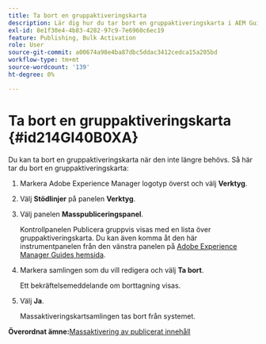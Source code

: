 ```yaml
---
title: Ta bort en gruppaktiveringskarta
description: Lär dig hur du tar bort en gruppaktiveringskarta i AEM Guides.
exl-id: 8e1f30e4-4b83-4282-97c9-7e6960c6ec19
feature: Publishing, Bulk Activation
role: User
source-git-commit: a00674a98e4ba87dbc5ddac3412cedca15a205bd
workflow-type: tm+mt
source-wordcount: '139'
ht-degree: 0%

---
```


# Ta bort en gruppaktiveringskarta {#id214GI40B0XA}

Du kan ta bort en gruppaktiveringskarta när den inte längre behövs. Så här tar du bort en gruppaktiveringskarta:

1. Markera Adobe Experience Manager logotyp överst och välj **Verktyg**.

1. Välj **Stödlinjer** på panelen **Verktyg**.

1. Välj panelen **Masspubliceringspanel**.

   Kontrollpanelen Publicera gruppvis visas med en lista över gruppaktiveringskarta. Du kan även komma åt den här instrumentpanelen från den vänstra panelen på [Adobe Experience Manager Guides hemsida](intro-home-page.md).


1. Markera samlingen som du vill redigera och välj **Ta bort**.

   Ett bekräftelsemeddelande om borttagning visas.

1. Välj **Ja**.

   Massaktiveringskartsamlingen tas bort från systemet.


**Överordnat ämne:**&#x200B;[&#x200B; Massaktivering av publicerat innehåll](conf-bulk-activation.md)
